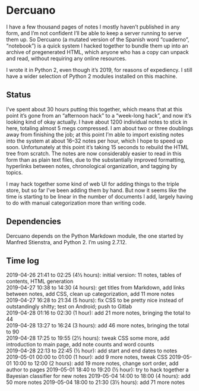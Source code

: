 Dercuano
========

I have a few thousand pages of notes I mostly haven’t published in any
form, and I’m not confident I’ll be able to keep a server running to
serve them up.  So Dercuano (a mutated version of the Spanish word
“cuaderno”, “notebook”) is a quick system I hacked together to bundle
them up into an archive of pregenerated HTML, which anyone who has a
copy can unpack and read, without requiring any online resources.

I wrote it in Python 2, even though it’s 2019, for reasons of
expediency.  I still have a wider selection of Python 2 modules
installed on this machine.

Status
------

I’ve spent about 30 hours putting this together,
which means that at this point it’s gone from an “afternoon hack”
to a “week-long hack”, and now it’s looking kind of okay actually.  I have about
1200 individual notes to stick in here, totaling almost 5 megs
compressed.  I
am about two or three doublings away from finishing the job;
at this point I’m able to import existing notes into the system
at about 16–32 notes per hour, which I hope to speed up soon.
Unfortunately at this point it’s taking 15 seconds to rebuild
the HTML tree from scratch.  The
notes are now considerably easier to read in this form than as plain
text files, due to the substantially improved formatting, hyperlinks
between notes, chronological organization, and tagging by topics.

I may hack together some kind of web UI for adding things to the
triple store, but so far I’ve been adding them by hand.  But now it
seems like the time is starting to be linear in the number of
documents I add, largely having to do with manual categorization more
than writing code.

Dependencies
------------

Dercuano depends on the Python Markdown module, the one started by
Manfred Stienstra, and Python 2.  I’m using 2.7.12.

Time log
--------

2019-04-26 21:41 to 02:25 (4½ hours): initial version: 11 notes, tables of contents, HTML generation  
2019-04-27 10:38 to 14:30 (4 hours): get titles from Markdown, add links between notes, add CSS, clean up categorization, add 11 more notes  
2019-04-27 16:28 to 21:34 (5 hours): fix CSS to be pretty nice instead of outstandingly shitty; test on Android; push to Gitlab  
2019-04-28 01:16 to 02:30 (1 hour): add 21 more notes, bringing the total to 44  
2019-04-28 13:27 to 16:24 (3 hours): add 46 more notes, bringing the total to 90  
2019-04-28 17:25 to 19:55 (2½ hours): tweak CSS some more, add introduction to main page, add note counts and word counts  
2019-04-28 22:13 to 22:45 (½ hour): add start and end dates to notes  
2019-05-01 00:00 to 01:00 (1 hour): add 9 more notes, tweak CSS
2019-05-01 10:00 to 12:00 (2 hours): add 19 more notes, change sort order, add author to pages
2019-05-01 18:40 to 19:20 (½ hour): try to hack together a Bayesian classifier for new notes
2019-05-04 14:00 to 18:00 (4 hours): add 50 more notes
2019-05-04 18:00 to 21:30 (3½ hours): add 71 more notes
